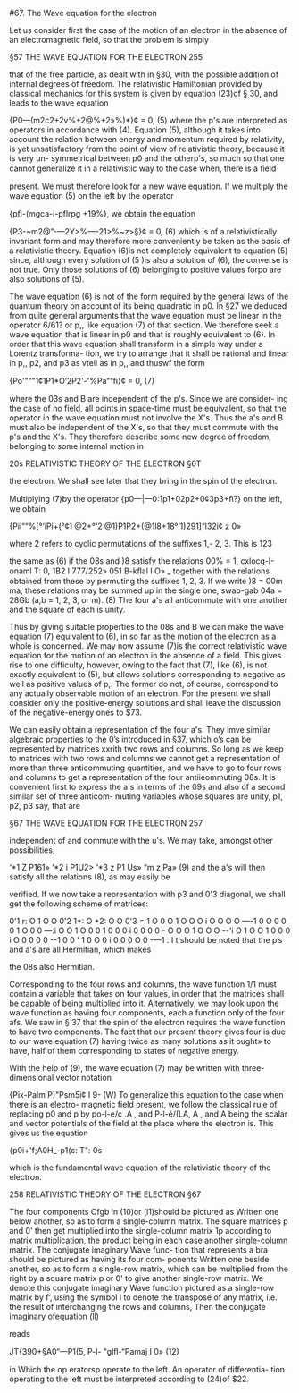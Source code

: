 #67. The Wave equation for the electron

Let us consider first the case of the motion of an electron in the
absence of an electromagnetic field, so that the problem is simply

§57 THE WAVE EQUATION FOR THE ELECTRON 255

that of the free particle, as dealt with in §30, with the possible
addition of internal degrees of freedom. The relativistic Hamiltonian
provided by classical mechanics for this system is given by equation
(23)of § 30, and leads to the wave equation

{P0—(m2c2+2v%+2@%+2»%)*}¢ = 0, (5)
where the p's are interpreted as operators in accordance with
(4). Equation (5), although it takes into account the relation between
energy and momentum required by relativity, is yet unsatisfactory
from the point of view of relativistic theory, because it is very un-
symmetrical between p0 and the otherp's, so much so that one cannot
generalize it in a relativistic way to the case when, there is a ﬁeld

present. We must therefore look for a new wave equation.
If we multiply the wave equation (5) on the left by the operator

{pﬁ-(mgca-i-pflrpg +19%}, we obtain the equation

{P3-~m2@”-—2Y>%—-21>%~z>§}¢ = 0, (6)
which is of a relativistically invariant form and may therefore more
conveniently be taken as the basis of a relativistic theory. Equation
(6)is not completely equivalent to equation (5) since, although every
solution of (5 )is also a solution of (6), the converse is not true. Only
those solutions of (6) belonging to positive values forpo are also
solutions of (5).

The wave equation (6) is not of the form required by the general
laws of the quantum theory on account of its being quadratic in p0.
In §27 we deduced from quite general arguments that the wave
equation must be linear in the operator 6/61? or p,, like equation (7)
of that section. We therefore seek a wave equation that is linear
in p0 and that is roughly equivalent to (6). In order that this wave
equation shall transform in a simple way under a Lorentz transforma-
tion, we try to arrange that it shall be rational and linear in p,, p2,
and p3 as vtell as in p,, and thuswf the form

{Po'"“"1¢1P1*O‘2P2'-'%Pa““ﬁ}¢ = 0, (7)

where the 03s and B are independent of the p's. Since we are consider-
ing the case of no field, all points in space-time must be equivalent,
so that the operator in the wave equation must not involve the X's.
Thus the a's and B must also be independent of the X's, so that they
must commute with the p's and the X's. They therefore describe
some new degree of freedom, belonging to some internal motion in

20s RELATIVISTIC THEORY OF THE ELECTRON §6T

the electron. We shall see later that they bring in the spin of the
electron.

Multiplying (7)by the operator {p0—|—0:1p1+02p2+0¢3p3+ﬁ?} on the
left, we obtain

{Pii““%[°‘iPi+(°¢1 @2+°‘2 @1)P1P2+(@1l8+18°‘1)291]“l32i¢ z 0»

where 2 refers to cyclic permutations of the suffixes 1,- 2, 3. This is
123

the same as (6) if the 08s and )8 satisfy the relations
00% = 1, cxlocg-I-onaml T: 0,
1B2 I 777/252» 051 B-kﬂal I O» _
together with the relations obtained from these by permuting the
suffixes 1, 2, 3. If we write
)8 = 00m ma,
these relations may be summed up in the single one,
swab-gab 04a = 28Gb (a,b = 1, 2, 3, or m). (8)
The four a's all anticommute with one another and the square of
each is unity.

Thus by giving suitable properties to the 08s and B we can make
the wave equation (7) equivalent to (6), in so far as the motion of
the electron as a whole is concerned. We may now assume (7)is the
correct relativistic wave equation for the motion of an electron in
the absence of a field. This gives rise to one difficulty, however,
owing to the fact that (7), like (6), is not exactly equivalent to (5),
but allows solutions corresponding to negative as well as positive
values of p,. The former do not, of course, correspond to any actually
observable motion of an electron. For the present we shall consider
only the positive-energy solutions and shall leave the discussion of
the negative-energy ones to $73.

We can easily obtain a representation of the four a's. They lmve
similar algebraic properties to the 0’s introduced in §37, which o’s
can be represented by matrices xxrith two rows and columns. So long
as we keep to matrices with two rows and columns we cannot get a
representation of more than three anticommuting quantities, and we
have to go to four rows and columns to get a representation of the
four antiieommuting 08s. It is convenient first to express the a's in
terms of the 09s and also of a second similar set of three anticom-
muting variables whose squares are unity, p1, p2, p3 say, that are

§67 THE WAVE EQUATION FOR THE ELECTRON 257

independent of and commute with the u's. We may take, amongst
other possibilities,

‘*1 Z P161» ‘*2 i P1U2> ‘*3 z P1 Us» “m z Pa» (9)
and the a's will then satisfy all the relations (8), as may easily be

verified. If we now take a representation with p3 and 0'3 diagonal,
we shall get the following scheme of matrices:

0'1 r: O 1 O O 0'2 1*: O *2: O O 0'3 = 1 O 0 O
1 O O O i O O O O —-1 0 O
0 0 0 1 O 0 0 —:i O O 1 O
0 0 1 0 0 0 i 0 0 0 0 -
O O O 1 O O O --'i O 1 O O
1 0 0 0 i O 0 0 0 0 --1 0
0 ' 1 0 O 0 i 0 0 0 O 0 -—1 .
I t should be noted that the p’s and a's are all Hermitian, which makes

the 08s also Hermitian.

Corresponding to the four rows and columns, the wave function 1/1
must contain a variable that takes on four values, in order that the
matrices shall be capable of being multiplied into it. Alternatively,
we may look upon the wave function as having four components, each
a function only of the four afs. We saw in § 37 that the spin of the
electron requires the wave function to have two components. The
fact that our present theory gives four is due to our wave equation
(7) having twice as many solutions as it ought» to have, half of them
corresponding to states of negative energy.

With the help of (9), the wave equation (7) may be written with
three-dimensional vector notation

{Pix-Palm P)"Psm5i¢ I 9- (W)
To generalize this equation to the case when there is an electro-
magnetic field present, we follow the classical rule of replacing p0 and
p by po-l-e/c .A , and P-l-é/(LA, A , and A being the scalar and vector
potentials of the field at the place where the electron is. This gives
us the equation

{p0i+'f;A0H_-p1(c:  T": 0s 

which is the fundamental wave equation of the relativistic theory of
the electron.

258 RELATIVISTIC THEORY OF THE ELECTRON §67

The four components Ofgb in (10)or (l1)should be pictured as Written
one below another, so as to form a single-column matrix. The square
matrices p and 0' then get multiplied into the single-column matrix 1p
according to matrix multiplication, the product being in each case
another single-column matrix. The conjugate imaginary Wave func-
tion that represents a bra should be pictured as having its four com-
ponents Written one beside another, so as to form a single-row matrix,
which can be multiplied from the right by a square matrix p or 0' to give
another single-row matrix. We denote this conjugate imaginary Wave
function pictured as a single-row matrix by f‘, using the symbol l to
denote the transpose of any matrix, i.e. the result of interchanging
the rows and columns, Then the conjugate imaginary ofequation (ll)

reads

JT{390+§A0“—P1(5, P-l- "glﬂ-“Pamaj I 0» (12)

in Which the op eratorsp operate to the left. An operator of differentia-
tion operating to the left must be interpreted according to (24)of $22.
